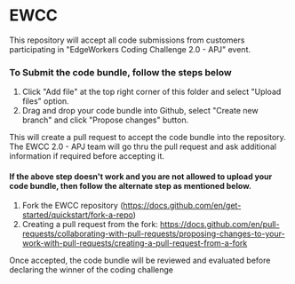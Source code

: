 # EWCC
This repository will accept all code submissions from customers participating in "EdgeWorkers Coding Challenge 2.0 - APJ" event.

### To Submit the code bundle, follow the steps below
1. Click "Add file" at the top right corner of this folder and select "Upload files" option.
2. Drag and drop your code bundle into Github, select "Create new branch" and click "Propose changes" button.

This will create a pull request to accept the code bundle into the repository. The EWCC 2.0 - APJ team will go thru the pull request and ask additional information if required before accepting it.

#### If the above step doesn't work and you are not allowed to upload your code bundle, then follow the alternate step as mentioned below.
1. Fork the EWCC repository (https://docs.github.com/en/get-started/quickstart/fork-a-repo)
2. Creating a pull request from the fork: https://docs.github.com/en/pull-requests/collaborating-with-pull-requests/proposing-changes-to-your-work-with-pull-requests/creating-a-pull-request-from-a-fork

Once accepted, the code bundle will be reviewed and evaluated before declaring the winner of the coding challenge

